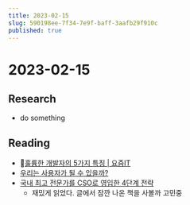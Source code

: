 ```yaml
---
title: 2023-02-15
slug: 590198ee-7f34-7e9f-baff-3aafb29f910c
published: true
---
```


# 2023-02-15

## Research

* do something

## Reading

* [훌륭한 개발자의 5가지 특징 | 요즘IT](https://yozm.wishket.com/magazine/detail/1896/?utm_source=oneoneone)
* [우리는 사용자가 될 수 있을까?](https://brunch.co.kr/@1dayliterature/618)
* [국내 최고 전문가를 CSO로 영입한 4단계 전략](https://eopla.net/magazines/2407)
  * 재밌게 읽었다. 글에서 잠깐 나온 책을 사볼까 고민중
